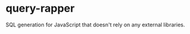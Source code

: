 query-rapper
============

SQL generation for JavaScript that doesn't rely on any external libraries.
